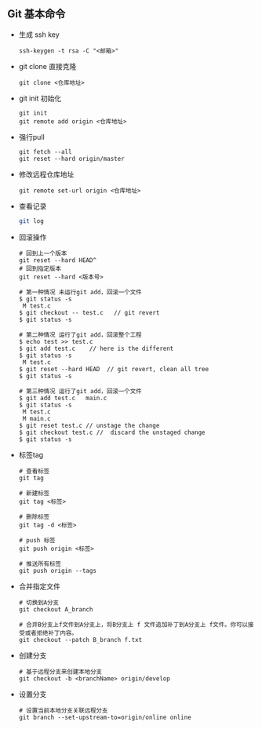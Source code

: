 ## Git 基本命令
- 生成 ssh key
    ```
    ssh-keygen -t rsa -C "<邮箱>" 
    ```
- git clone 直接克隆
    ```
    git clone <仓库地址>
    ```
- git init 初始化
    ```
    git init
    git remote add origin <仓库地址>
    ```
- 强行pull
    ```
    git fetch --all 
    git reset --hard origin/master 
    ```
- 修改远程仓库地址
    ```
    git remote set-url origin <仓库地址>
    ```
- 查看记录
    ```bash
    git log
    ```
- 回滚操作
    ```
    # 回到上一个版本
    git reset --hard HEAD^
    # 回到指定版本
    git reset --hard <版本号>
    ```
    ```
    # 第一种情况 未运行git add，回滚一个文件
    $ git status -s
     M test.c
    $ git checkout -- test.c   // git revert
    $ git status -s
    
    # 第二种情况 运行了git add，回滚整个工程
    $ echo test >> test.c
    $ git add test.c    // here is the different
    $ git status -s
     M test.c
    $ git reset --hard HEAD  // git revert, clean all tree
    $ git status -s
    
    # 第三种情况 运行了git add，回滚一个文件
    $ git add test.c   main.c 
    $ git status -s
     M test.c
     M main.c
    $ git reset test.c // unstage the change
    $ git checkout test.c //  discard the unstaged change
    $ git status -s
    ```
- 标签tag
    ```
    # 查看标签
    git tag
    
    # 新建标签
    git tag <标签>
    
    # 删除标签
    git tag -d <标签>
    
    # push 标签
    git push origin <标签>
    
    # 推送所有标签
    git push origin --tags
    ```
- 合并指定文件
    ```
    # 切换到A分支
    git checkout A_branch
    
    # 合并B分支上f文件到A分支上，将B分支上 f 文件追加补丁到A分支上 f文件。你可以接受或者拒绝补丁内容。
    git checkout --patch B_branch f.txt
    ```
- 创建分支
    ```
    # 基于远程分支来创建本地分支
    git checkout -b <branchName> origin/develop
    ```
- 设置分支
    ```
    # 设置当前本地分支关联远程分支
    git branch --set-upstream-to=origin/online online
    ```
    